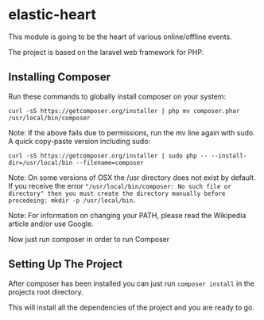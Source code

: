 # elastic-heart
This module is going to be the heart of various online/offline events.

The project is based on the laravel web framework for PHP.

## Installing Composer
Run these commands to globally install composer on your system:

`curl -sS https://getcomposer.org/installer | php
mv composer.phar /usr/local/bin/composer`

Note: If the above fails due to permissions, run the mv line again with sudo.
A quick copy-paste version including sudo:

`curl -sS https://getcomposer.org/installer | sudo php -- --install-dir=/usr/local/bin --filename=composer`

Note: On some versions of OSX the /usr directory does not exist by default. If you receive the error `"/usr/local/bin/composer: No such file or directory" then you must create the directory manually before procedeing: mkdir -p /usr/local/bin.`

Note: For information on changing your PATH, please read the Wikipedia article and/or use Google.

Now just run composer in order to run Composer 

## Setting Up The Project
After composer has been installed you can just run `composer install` in the projects root directory.

This will install all the dependencies of the project and you are ready to go.
